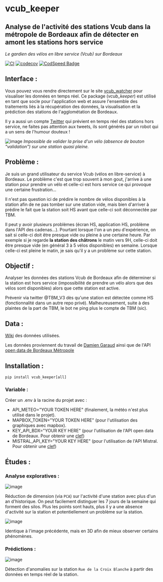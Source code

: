 
# vcub_keeper
Analyse de l'activité des stations Vcub dans la métropole de Bordeaux afin de détecter en amont les stations hors service
-----------------
_Le gardien des vélos en libre service (Vcub) sur Bordeaux_

[![CI](https://github.com/armgilles/vcub_keeper/actions/workflows/CI.yml/badge.svg)](https://github.com/armgilles/vcub_keeper/actions/workflows/CI.yml)
[![codecov](https://codecov.io/gh/armgilles/vcub_keeper/branch/master/graph/badge.svg?token=UUWBDZWV7T)](https://codecov.io/gh/armgilles/vcub_keeper)
[![CodSpeed Badge](https://img.shields.io/endpoint?url=https://codspeed.io/badge.json)](https://codspeed.io/armgilles/vcub_keeper)


## Interface : 

Vous pouvez vous rendre directement sur le site [vcub_watcher](https://vcubwatcher.herokuapp.com/) pour visualiser les données en temps réel. Ce package (_vcub_keeper_) est utilisé en tant que socle pour l'application web et assure l'ensemble des traitements liés à la récupération des données, la visualisation et la prédiction des stations de l'agglométation de Bordeaux.

Il y a aussi un compte [Twitter](https://x.com/BotVcub) qui prévient en temps réel des stations hors service, ne faites pas attention aux tweets, ils sont générés par un robot qui a un sens de l'humour douteux !

![image](https://user-images.githubusercontent.com/8374843/96422013-ca168580-11f7-11eb-8939-d773b1a22953.png)
_Impossible de valider la prise d'un vélo (absence de bouton "validation") sur une station quasi pleine._

## Problème : 

Je suis un grand utilisateur du service Vcub (vélos en libre-service) à Bordeaux. Le problème c'est que trop souvent à mon gout, j'arrive à une station pour prendre un vélo et celle-ci est hors service ce qui provoque une certaine frustration...

Il n'est pas question ici de prédire le nombre de vélos disponibles à la station afin de ne pas tomber sur une station vide, mais bien d'arriver à prédire le fait que la station soit HS avant que celle-ci soit déconnectée par TBM.

Il peut y avoir plusieurs problèmes (écran HS, application HS, problème dans l'API des cadenas...). Pourtant lorsque l'on a un peu d'expérience, on sait si celle-ci doit être presque vide ou pleine à une certaine heure. Par exemple si je regarde **la station des châtrons** le matin vers 9H, celle-ci doit être presque vide (en général 3 à 5 vélos disponibles) en semaine. Lorsque celle-ci est pleine le matin, je sais qu'il y a un problème sur cette station.

## Objectif : 

Analyser les données des stations Vcub de Bordeaux afin de déterminer si la station est hors service (impossibilité de prendre un vélo alors que des vélos sont disponibles) alors que cette station est active.

Prévenir via twitter @TBM_V3 dès qu'une station est détectée comme HS (fonctionnalité dans un autre repo privé). Malheureusement, suite à des plaintes de la part de TBM, le bot ne ping plus le compte de TBM (sic).

## Data :

[Wiki](https://github.com/armgilles/vcub_keeper/blob/master/data/wiki_data.md) des données utilisées.

Les données proviennent du travail de [Damien Garaud](https://twitter.com/jazzydag) ainsi que de l'API [open data de Bordeaux Métropole](https://data.bordeaux-metropole.fr)

## Installation : 

```pip install vcub_keeper[all]```

### Variable :

Créer un .env à la racine du projet avec :

- API_METEO="YOUR TOKEN HERE" (finalement, la météo n'est plus utilisé dans le projet).
- MAPBOX_TOKEN="YOUR TOKEN HERE" (pour l'utilisation des graphiques avec mapbox).
- KEY_API_BDX="YOUR KEY HERE" (pour l'utilisation de l'API open data de Bordeaux. Pour obtenir une [clef](https://data.bordeaux-metropole.fr/opendata/key))
- MISTRAL_API_KEY="YOUR KEY HERE" (pour l'utilisation de l'API Mistral. Pour obtenir une [clef](https://mistral.ai/))

## Études : 

### Analyse exploratives : 

![image](https://user-images.githubusercontent.com/8374843/94968006-6d7d5000-0500-11eb-853b-7b944a11bb26.png)

Réduction de dimension (via `PCA`) sur l'activité d'une station avec plus d'un an d'historique. On peut facilement distinguer les 7 jours de la semaine qui forment des silos. Plus les points sont hauts, plus il y a une absence d'activité sur la station et potentiellement un problème sur la station.

![image](https://user-images.githubusercontent.com/8374843/94968827-e630dc00-0501-11eb-9130-128679683423.png)

Identique à l'image précédente, mais en 3D afin de mieux observer certains phénomènes.

### Prédictions : 

![image](https://user-images.githubusercontent.com/8374843/96337330-a2ec7680-1086-11eb-84ec-c42c4cd5f7f6.png)

Détection d'anomalies sur la station `Rue de la Croix Blanche` à partir des données en temps réel de la station.
